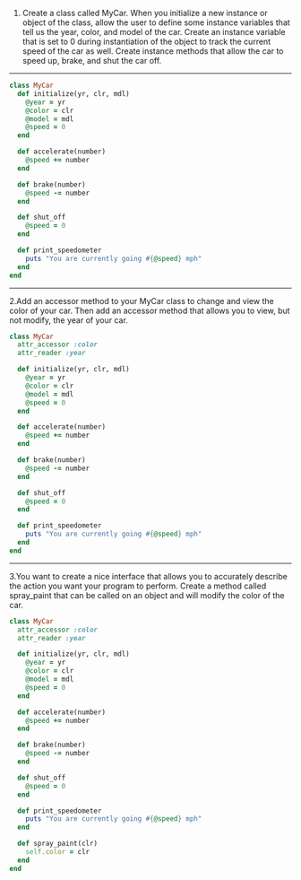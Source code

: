1. Create a class called MyCar. When you initialize a new instance or object of the class, allow the user to define some instance variables that tell us the year, color, and model of the car. Create an instance variable that is set to 0 during instantiation of the object to track the current speed of the car as well. Create instance methods that allow the car to speed up, brake, and shut the car off.

---

```ruby
class MyCar
  def initialize(yr, clr, mdl)
    @year = yr
    @color = clr
    @model = mdl
    @speed = 0
  end

  def accelerate(number)
    @speed += number
  end

  def brake(number)
    @speed -= number
  end

  def shut_off
    @speed = 0
  end

  def print_speedometer
    puts "You are currently going #{@speed} mph"
  end
end
```
---
2.Add an accessor method to your MyCar class to change and view the color of your car. Then add an accessor method that allows you to view, but not modify, the year of your car.

```ruby
class MyCar
  attr_accessor :color
  attr_reader :year

  def initialize(yr, clr, mdl)
    @year = yr
    @color = clr
    @model = mdl
    @speed = 0
  end

  def accelerate(number)
    @speed += number
  end

  def brake(number)
    @speed -= number
  end

  def shut_off
    @speed = 0
  end

  def print_speedometer
    puts "You are currently going #{@speed} mph"
  end
end
```

---
3.You want to create a nice interface that allows you to accurately describe the action you want your program to perform. Create a method called spray_paint that can be called on an object and will modify the color of the car.

```ruby
class MyCar
  attr_accessor :color
  attr_reader :year

  def initialize(yr, clr, mdl)
    @year = yr
    @color = clr
    @model = mdl
    @speed = 0
  end

  def accelerate(number)
    @speed += number
  end

  def brake(number)
    @speed -= number
  end

  def shut_off
    @speed = 0
  end

  def print_speedometer
    puts "You are currently going #{@speed} mph"
  end

  def spray_paint(clr)
    self.color = clr
  end
end
```
